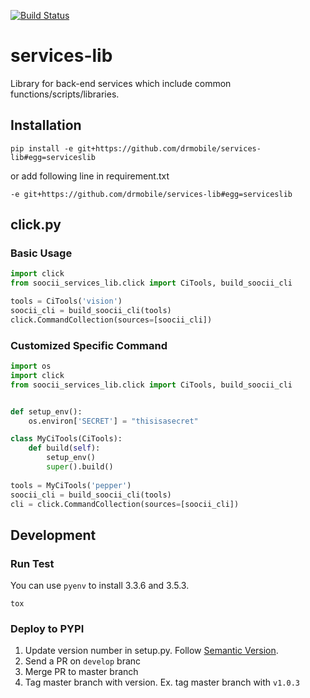 [![Build Status](https://travis-ci.org/drmobile/services-lib.svg?branch=master)](https://travis-ci.org/drmobile/services-lib)
# services-lib
Library for back-end services which include common functions/scripts/libraries.

## Installation
`pip install -e git+https://github.com/drmobile/services-lib#egg=serviceslib`

or add following line in requirement.txt

`-e git+https://github.com/drmobile/services-lib#egg=serviceslib`

## click.py
### Basic Usage
```python
import click
from soocii_services_lib.click import CiTools, build_soocii_cli

tools = CiTools('vision')
soocii_cli = build_soocii_cli(tools)
click.CommandCollection(sources=[soocii_cli])
```

### Customized Specific Command
```python
import os
import click
from soocii_services_lib.click import CiTools, build_soocii_cli


def setup_env():
    os.environ['SECRET'] = "thisisasecret"

class MyCiTools(CiTools):
    def build(self):
        setup_env()
        super().build()
        
tools = MyCiTools('pepper')
soocii_cli = build_soocii_cli(tools)
cli = click.CommandCollection(sources=[soocii_cli])
```

## Development
### Run Test
You can use `pyenv` to install 3.3.6 and 3.5.3.

```commandline
tox
```

### Deploy to PYPI
1. Update version number in setup.py. Follow [Semantic Version](http://semver.org/).
2. Send a PR on `develop` branc
3. Merge PR to master branch
4. Tag master branch with version. Ex. tag master branch with `v1.0.3`
